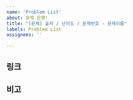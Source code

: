 ```yaml
---
name: 'Problem List'
about: 문제 은행!
title: "[문제] 출처 / 난이도 / 문제번호 - 문제이름"
labels: Problem List
assignees: ''

---
```


<!-- 타이틀의 [출처, 난이도, 문제번호 - 문제이름] 영역을 알맞게 수정해주세요 -->
## 링크
<!-- 문제로 이동할 수 있는 링크를 작성해주세요 -->

## 비고
<!-- 추가적인 논의, 정보 제공이 필요하다면 작성해주세요  -->
